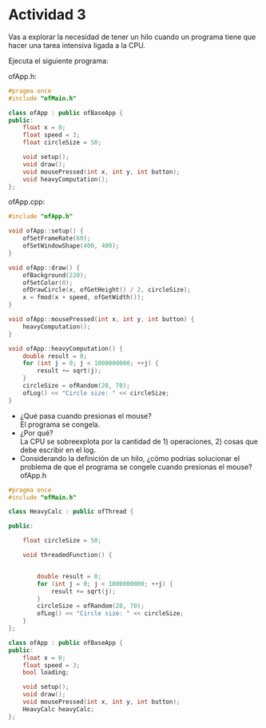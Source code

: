 # Actividad 3

Vas a explorar la necesidad de tener un hilo cuando un programa tiene que hacer una tarea intensiva ligada a la CPU.

Ejecuta el siguiente programa:

ofApp.h:

```cpp
#pragma once
#include "ofMain.h"

class ofApp : public ofBaseApp {
public:
    float x = 0;
    float speed = 3;
    float circleSize = 50;

    void setup();
    void draw();
    void mousePressed(int x, int y, int button);
    void heavyComputation();
};
```

ofApp.cpp:

```cpp
#include "ofApp.h"

void ofApp::setup() {
    ofSetFrameRate(60);
    ofSetWindowShape(400, 400);
}

void ofApp::draw() {
    ofBackground(220);
    ofSetColor(0);
    ofDrawCircle(x, ofGetHeight() / 2, circleSize);
    x = fmod(x + speed, ofGetWidth());
}

void ofApp::mousePressed(int x, int y, int button) {
    heavyComputation();
}

void ofApp::heavyComputation() {
    double result = 0;
    for (int j = 0; j < 1000000000; ++j) {
        result += sqrt(j);
    }
    circleSize = ofRandom(20, 70);
    ofLog() << "Circle size: " << circleSize;
}
```

- ¿Qué pasa cuando presionas el mouse?  
El programa se congela.
- ¿Por qué?  
La CPU se sobreexplota por la cantidad de 1) operaciones, 2) cosas que debe escribir en el log.
- Considerando la definición de un hilo, ¿cómo podrías solucionar el problema de que el programa se congele cuando presionas el mouse?  
ofApp.h
```cpp
#pragma once
#include "ofMain.h"

class HeavyCalc : public ofThread {

public:

    float circleSize = 50;

    void threadedFunction() {


        double result = 0;
        for (int j = 0; j < 1000000000; ++j) {
            result += sqrt(j);
        }
        circleSize = ofRandom(20, 70);
        ofLog() << "Circle size: " << circleSize;
    }
};

class ofApp : public ofBaseApp {
public:
    float x = 0;
    float speed = 3;
    bool loading;

    void setup();
    void draw();
    void mousePressed(int x, int y, int button);
    HeavyCalc heavyCalc;
};
```
